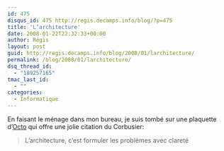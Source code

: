 ```yaml
---
id: 475
disqus_id: 475 http://regis.decamps.info/blog/?p=475
title: 'L’architecture'
date: 2008-01-22T22:32:33+00:00
author: Régis
layout: post
guid: http://regis.decamps.info/blog/2008/01/larchitecture/
permalink: /blog/2008/01/larchitecture/
dsq_thread_id:
  - "189257165"
tmac_last_id:
  - ""
categories:
  - Informatique
---
```

En faisant le ménage dans mon bureau, je suis tombé sur une plaquette d’[Octo](http://www.octo.fr/) qui offre une jolie citation du Corbusier:

> L’architecture, c’est formuler les problèmes avec clareté
